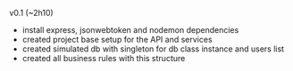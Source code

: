 v0.1 (~2h10)
- install express, jsonwebtoken and nodemon dependencies
- created project base setup for the API and services
- created simulated db with singleton for db class instance and users list
- created all business rules with this structure
